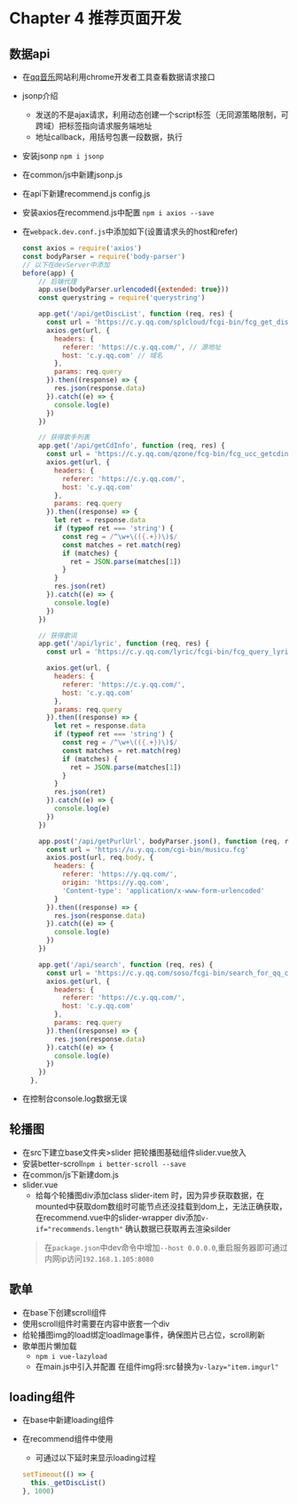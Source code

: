 # Chapter 4 推荐页面开发

## 数据api

- 在[qq音乐](https://y.qq.com/m/index.html#recom)网站利用chrome开发者工具查看数据请求接口
- jsonp介绍
  - 发送的不是ajax请求，利用动态创建一个script标签（无同源策略限制，可跨域）把标签指向请求服务端地址
  - 地址callback，用括号包裹一段数据，执行
- 安装jsonp `npm i jsonp`
- 在common/js中新建jsonp.js
- 在api下新建recommend.js config.js
- 安装axios在recommend.js中配置 `npm i axios --save`
- 在`webpack.dev.conf.js`中添加如下(设置请求头的host和refer)

  ```javascript
  const axios = require('axios')
  const bodyParser = require('body-parser')
  // 以下在devServer中添加
  before(app) {
      // 后端代理
      app.use(bodyParser.urlencoded({extended: true}))
      const querystring = require('querystring')

      app.get('/api/getDiscList', function (req, res) {
        const url = 'https://c.y.qq.com/splcloud/fcgi-bin/fcg_get_diss_by_tag.fcg'
        axios.get(url, {
          headers: {
            referer: 'https://c.y.qq.com/', // 源地址
            host: 'c.y.qq.com' // 域名
          },
          params: req.query
        }).then((response) => {
          res.json(response.data)
        }).catch((e) => {
          console.log(e)
        })
      })

      // 获得歌手列表
      app.get('/api/getCdInfo', function (req, res) {
        const url = 'https://c.y.qq.com/qzone/fcg-bin/fcg_ucc_getcdinfo_byids_cp.fcg'
        axios.get(url, {
          headers: {
            referer: 'https://c.y.qq.com/',
            host: 'c.y.qq.com'
          },
          params: req.query
        }).then((response) => {
          let ret = response.data
          if (typeof ret === 'string') {
            const reg = /^\w+\(({.+})\)$/
            const matches = ret.match(reg)
            if (matches) {
              ret = JSON.parse(matches[1])
            }
          }
          res.json(ret)
        }).catch((e) => {
          console.log(e)
        })
      })

      // 获得歌词
      app.get('/api/lyric', function (req, res) {
        const url = 'https://c.y.qq.com/lyric/fcgi-bin/fcg_query_lyric_new.fcg'

        axios.get(url, {
          headers: {
            referer: 'https://c.y.qq.com/',
            host: 'c.y.qq.com'
          },
          params: req.query
        }).then((response) => {
          let ret = response.data
          if (typeof ret === 'string') {
            const reg = /^\w+\(({.+})\)$/
            const matches = ret.match(reg)
            if (matches) {
              ret = JSON.parse(matches[1])
            }
          }
          res.json(ret)
        }).catch((e) => {
          console.log(e)
        })
      })

      app.post('/api/getPurlUrl', bodyParser.json(), function (req, res) {
        const url = 'https://u.y.qq.com/cgi-bin/musicu.fcg'
        axios.post(url, req.body, {
          headers: {
            referer: 'https://y.qq.com/',
            origin: 'https://y.qq.com',
            'Content-type': 'application/x-www-form-urlencoded'
          }
        }).then((response) => {
          res.json(response.data)
        }).catch((e) => {
          console.log(e)
        })
      })

      app.get('/api/search', function (req, res) {
        const url = 'https://c.y.qq.com/soso/fcgi-bin/search_for_qq_cp'
        axios.get(url, {
          headers: {
            referer: 'https://c.y.qq.com/',
            host: 'c.y.qq.com'
          },
          params: req.query
        }).then((response) => {
          res.json(response.data)
        }).catch((e) => {
          console.log(e)
        })
      })
    },
  ```

- 在控制台console.log数据无误

## 轮播图

- 在src下建立base文件夹>slider 把轮播图基础组件slider.vue放入
- 安装better-scroll`npm i better-scroll --save`
- 在common/js下新建dom.js
- slider.vue
  - 给每个轮播图div添加class slider-item 时，因为异步获取数据，在mounted中获取dom数组时可能节点还没挂载到dom上，无法正确获取，在recommend.vue中的slider-wrapper div添加`v-if="recommends.length"` 确认数据已获取再去渲染silder
  > 在`package.json`中dev命令中增加`--host 0.0.0.0`,重启服务器即可通过内网ip访问`192.168.1.105:8080`

## 歌单

- 在base下创建scroll组件
- 使用scroll组件时需要在内容中嵌套一个div
- 给轮播图img的load绑定loadImage事件，确保图片已占位，scroll刷新
- 歌单图片懒加载
  - `npm i vue-lazyload`
  - 在main.js中引入并配置 在组件img将:src替换为`v-lazy="item.imgurl"`

## loading组件

- 在base中新建loading组件
- 在recommend组件中使用
  - 可通过以下延时来显示loading过程

  ```javascript
  setTimeout(() => {
    this._getDiscList()
  }, 1000)
  ```